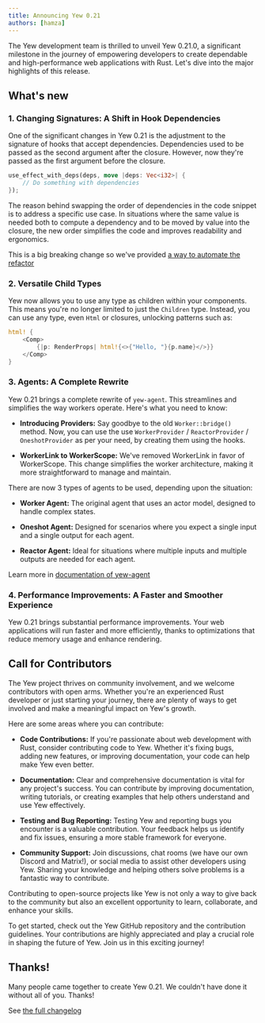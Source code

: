 ```yaml
---
title: Announcing Yew 0.21
authors: [hamza]
---
```


The Yew development team is thrilled to unveil Yew 0.21.0, a significant milestone in the journey of empowering developers to create dependable and high-performance web applications with Rust.
Let's dive into the major highlights of this release.

<!--truncate-->

## What's new

### 1. Changing Signatures: A Shift in Hook Dependencies

One of the significant changes in Yew 0.21 is the adjustment to the signature of hooks that accept dependencies.
Dependencies used to be passed as the second argument after the closure. However, now they're passed as the first argument before the closure.

```rust
use_effect_with_deps(deps, move |deps: Vec<i32>| {
    // Do something with dependencies
});
```

The reason behind swapping the order of dependencies in the code snippet is to address a specific use case.
In situations where the same value is needed both to compute a dependency and to be moved by value into the closure, the new order simplifies the code and improves readability and ergonomics.

This is a big breaking change so we've provided [a way to automate the refactor](https://yew.rs/docs/migration-guides/yew/from-0_20_0-to-0_21_0#automated-refactor)

### 2. Versatile Child Types

Yew now allows you to use any type as children within your components. This means you're no longer limited to just the `Children` type.
Instead, you can use any type, even `Html` or closures, unlocking patterns such as:

```rust
html! {
    <Comp>
        {|p: RenderProps| html!{<>{"Hello, "}{p.name}</>}}
    </Comp>
}
```

### 3. Agents: A Complete Rewrite

Yew 0.21 brings a complete rewrite of `yew-agent`. This streamlines and simplifies the way workers operate. Here's what you need to know:

-   **Introducing Providers:** Say goodbye to the old `Worker::bridge()` method. Now, you can use the use `WorkerProvider` / `ReactorProvider` / `OneshotProvider` as per your need, by creating them using the hooks.

-   **WorkerLink to WorkerScope:** We've removed WorkerLink in favor of WorkerScope. This change simplifies the worker architecture, making it more straightforward to manage and maintain.

There are now 3 types of agents to be used, depending upon the situation:

-   **Worker Agent:** The original agent that uses an actor model, designed to handle complex states.

-   **Oneshot Agent:** Designed for scenarios where you expect a single input and a single output for each agent.

-   **Reactor Agent:** Ideal for situations where multiple inputs and multiple outputs are needed for each agent.

Learn more in [documentation of yew-agent](https://docs.rs/yew-agent/latest/yew_agent/)

### 4. Performance Improvements: A Faster and Smoother Experience

Yew 0.21 brings substantial performance improvements. Your web applications will run faster and more efficiently, thanks to optimizations that reduce memory usage and enhance rendering.

## Call for Contributors

The Yew project thrives on community involvement, and we welcome contributors with open arms. Whether you're an experienced Rust developer or just starting your journey, there are plenty of ways to get involved and make a meaningful impact on Yew's growth.

Here are some areas where you can contribute:

-   **Code Contributions:** If you're passionate about web development with Rust, consider contributing code to Yew. Whether it's fixing bugs, adding new features, or improving documentation, your code can help make Yew even better.

-   **Documentation:** Clear and comprehensive documentation is vital for any project's success. You can contribute by improving documentation, writing tutorials, or creating examples that help others understand and use Yew effectively.

-   **Testing and Bug Reporting:** Testing Yew and reporting bugs you encounter is a valuable contribution. Your feedback helps us identify and fix issues, ensuring a more stable framework for everyone.

-   **Community Support:** Join discussions, chat rooms (we have our own Discord and Matrix!), or social media to assist other developers using Yew. Sharing your knowledge and helping others solve problems is a fantastic way to contribute.

Contributing to open-source projects like Yew is not only a way to give back to the community but also an excellent opportunity to learn, collaborate, and enhance your skills.

To get started, check out the Yew GitHub repository and the contribution guidelines. Your contributions are highly appreciated and play a crucial role in shaping the future of Yew. Join us in this exciting journey!

## Thanks!

Many people came together to create Yew 0.21. We couldn't have done it without all of you. Thanks!

See [the full changelog](https://github.com/yewstack/yew/blob/master/CHANGELOG.md)
